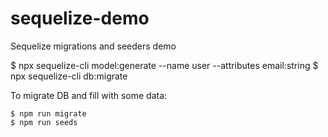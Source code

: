 # sequelize-demo
Sequelize migrations and seeders demo

$ npx sequelize-cli model:generate --name user --attributes email:string
$ npx sequelize-cli db:migrate

To migrate DB and fill with some data: 

    $ npm run migrate
    $ npm run seeds
